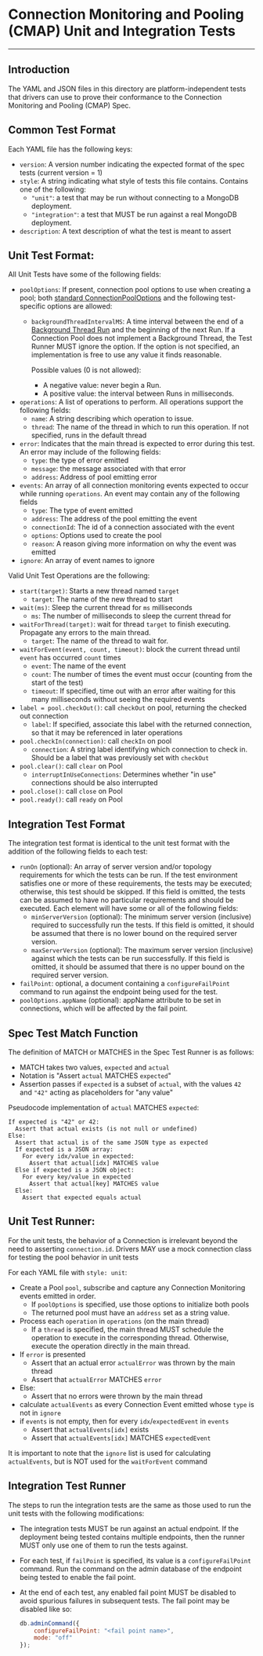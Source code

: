 # Connection Monitoring and Pooling (CMAP) Unit and Integration Tests

______________________________________________________________________

## Introduction

The YAML and JSON files in this directory are platform-independent tests that drivers can use to prove their conformance
to the Connection Monitoring and Pooling (CMAP) Spec.

## Common Test Format

Each YAML file has the following keys:

- `version`: A version number indicating the expected format of the spec tests (current version = 1)
- `style`: A string indicating what style of tests this file contains. Contains one of the following:
  - `"unit"`: a test that may be run without connecting to a MongoDB deployment.
  - `"integration"`: a test that MUST be run against a real MongoDB deployment.
- `description`: A text description of what the test is meant to assert

## Unit Test Format:

All Unit Tests have some of the following fields:

- `poolOptions`: If present, connection pool options to use when creating a pool; both
  [standard ConnectionPoolOptions](../../connection-monitoring-and-pooling.md#connection-pool-options-1) and the
  following test-specific options are allowed:
  - `backgroundThreadIntervalMS`: A time interval between the end of a
    [Background Thread Run](../../connection-monitoring-and-pooling.md#background-thread) and the beginning of the next
    Run. If a Connection Pool does not implement a Background Thread, the Test Runner MUST ignore the option. If the
    option is not specified, an implementation is free to use any value it finds reasonable.

    Possible values (0 is not allowed):

    - A negative value: never begin a Run.
    - A positive value: the interval between Runs in milliseconds.
- `operations`: A list of operations to perform. All operations support the following fields:
  - `name`: A string describing which operation to issue.
  - `thread`: The name of the thread in which to run this operation. If not specified, runs in the default thread
- `error`: Indicates that the main thread is expected to error during this test. An error may include of the following
  fields:
  - `type`: the type of error emitted
  - `message`: the message associated with that error
  - `address`: Address of pool emitting error
- `events`: An array of all connection monitoring events expected to occur while running `operations`. An event may
  contain any of the following fields
  - `type`: The type of event emitted
  - `address`: The address of the pool emitting the event
  - `connectionId`: The id of a connection associated with the event
  - `options`: Options used to create the pool
  - `reason`: A reason giving more information on why the event was emitted
- `ignore`: An array of event names to ignore

Valid Unit Test Operations are the following:

- `start(target)`: Starts a new thread named `target`
  - `target`: The name of the new thread to start
- `wait(ms)`: Sleep the current thread for `ms` milliseconds
  - `ms`: The number of milliseconds to sleep the current thread for
- `waitForThread(target)`: wait for thread `target` to finish executing. Propagate any errors to the main thread.
  - `target`: The name of the thread to wait for.
- `waitForEvent(event, count, timeout)`: block the current thread until `event` has occurred `count` times
  - `event`: The name of the event
  - `count`: The number of times the event must occur (counting from the start of the test)
  - `timeout`: If specified, time out with an error after waiting for this many milliseconds without seeing the required
    events
- `label = pool.checkOut()`: call `checkOut` on pool, returning the checked out connection
  - `label`: If specified, associate this label with the returned connection, so that it may be referenced in later
    operations
- `pool.checkIn(connection)`: call `checkIn` on pool
  - `connection`: A string label identifying which connection to check in. Should be a label that was previously set
    with `checkOut`
- `pool.clear()`: call `clear` on Pool
  - `interruptInUseConnections`: Determines whether "in use" connections should be also interrupted
- `pool.close()`: call `close` on Pool
- `pool.ready()`: call `ready` on Pool

## Integration Test Format

The integration test format is identical to the unit test format with the addition of the following fields to each test:

- `runOn` (optional): An array of server version and/or topology requirements for which the tests can be run. If the
  test environment satisfies one or more of these requirements, the tests may be executed; otherwise, this test should
  be skipped. If this field is omitted, the tests can be assumed to have no particular requirements and should be
  executed. Each element will have some or all of the following fields:
  - `minServerVersion` (optional): The minimum server version (inclusive) required to successfully run the tests. If
    this field is omitted, it should be assumed that there is no lower bound on the required server version.
  - `maxServerVersion` (optional): The maximum server version (inclusive) against which the tests can be run
    successfully. If this field is omitted, it should be assumed that there is no upper bound on the required server
    version.
- `failPoint`: optional, a document containing a `configureFailPoint` command to run against the endpoint being used for
  the test.
- `poolOptions.appName` (optional): appName attribute to be set in connections, which will be affected by the fail
  point.

## Spec Test Match Function

The definition of MATCH or MATCHES in the Spec Test Runner is as follows:

- MATCH takes two values, `expected` and `actual`
- Notation is "Assert `actual` MATCHES `expected`"
- Assertion passes if `expected` is a subset of `actual`, with the values `42` and `"42"` acting as placeholders for
  "any value"

Pseudocode implementation of `actual` MATCHES `expected`:

```
If expected is "42" or 42:
  Assert that actual exists (is not null or undefined)
Else:
  Assert that actual is of the same JSON type as expected
  If expected is a JSON array:
    For every idx/value in expected:
      Assert that actual[idx] MATCHES value
  Else if expected is a JSON object:
    For every key/value in expected
      Assert that actual[key] MATCHES value
  Else:
    Assert that expected equals actual
```

## Unit Test Runner:

For the unit tests, the behavior of a Connection is irrelevant beyond the need to asserting `connection.id`. Drivers MAY
use a mock connection class for testing the pool behavior in unit tests

For each YAML file with `style: unit`:

- Create a Pool `pool`, subscribe and capture any Connection Monitoring events emitted in order.
  - If `poolOptions` is specified, use those options to initialize both pools
  - The returned pool must have an `address` set as a string value.
- Process each `operation` in `operations` (on the main thread)
  - If a `thread` is specified, the main thread MUST schedule the operation to execute in the corresponding thread.
    Otherwise, execute the operation directly in the main thread.
- If `error` is presented
  - Assert that an actual error `actualError` was thrown by the main thread
  - Assert that `actualError` MATCHES `error`
- Else:
  - Assert that no errors were thrown by the main thread
- calculate `actualEvents` as every Connection Event emitted whose `type` is not in `ignore`
- if `events` is not empty, then for every `idx`/`expectedEvent` in `events`
  - Assert that `actualEvents[idx]` exists
  - Assert that `actualEvents[idx]` MATCHES `expectedEvent`

It is important to note that the `ignore` list is used for calculating `actualEvents`, but is NOT used for the
`waitForEvent` command

## Integration Test Runner

The steps to run the integration tests are the same as those used to run the unit tests with the following
modifications:

- The integration tests MUST be run against an actual endpoint. If the deployment being tested contains multiple
  endpoints, then the runner MUST only use one of them to run the tests against.

- For each test, if `failPoint` is specified, its value is a `configureFailPoint` command. Run the command on the admin
  database of the endpoint being tested to enable the fail point.

- At the end of each test, any enabled fail point MUST be disabled to avoid spurious failures in subsequent tests. The
  fail point may be disabled like so:

  ```javascript
  db.adminCommand({
      configureFailPoint: "<fail point name>",
      mode: "off"
  });
  ```
